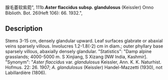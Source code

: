 腺毛萎软紫菀",
111b.**Aster flaccidus subsp. glandulosus** (Keissler) Onno Biblioth. Bot. 26(Heft 106): 66. 1932.",

## Description
Stems 3-15 cm, densely glandular upward. Leaf surfaces glabrate or abaxial veins sparsely villous. Involucres 1.2-1.8(-2) cm in diam.; outer phyllary base sparsely villous, abaxially densely glandular.
  "Statistics": "Damp alpine grasslands; 4000-5000 m. S Xinjiang, S Xizang [NW India, Kashmir].
  "Synonym": "*Aster flaccidus* var. *glandulosus* Keissler, Ann. K. K. Naturhist. Hofmus. 22: 26. 1907; *A. glandulosus* (Keissler) Handel-Mazzetti (1930), not Labillardière (1806).
